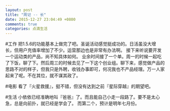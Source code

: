 ```yaml
---
layout: post
title: "周记 -- 长"
date: 2015-12-27 23:04:49 +0800
comments: true
categories: 点滴生活
---
```

#工作
把1.5.6的功能基本上做完了吧。圣诞活动感觉挺成功的。日活虽没大增长，但用户充值率增加了不少。运营那边也是非常有办法啊。
接下来听说要开发一个运动类的产品，尚不知具体如何。
业余时间接了一个单。周一的时候一起吃了下饭，聊了下。然后周三的时候去见了一下这个创业组。聊下来，感觉做产品的思路不对的样子，但我只是外聘，收钱办事即可，何况我也不产品经理。万一人家起来了呢。不在其位，就不谋其政了。

#电影
看了『火星救援』，挺不错，但没有达到之前『星际穿越』的期望吧。

#生活
小依依已经准确地叫『爸爸』了。而且能自己小走一段路了。要不是太心急，总是向前扑，就已经是学会了。
而第二个，预计是明年七月份。
